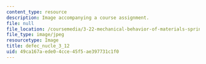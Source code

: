 ```yaml
---
content_type: resource
description: Image accompanying a course assignment.
file: null
file_location: /coursemedia/3-22-mechanical-behavior-of-materials-spring-2008/49ca167aede04cce45f5ae397731c1f0_defec_nucle_3_12.jpg
file_type: image/jpeg
resourcetype: Image
title: defec_nucle_3_12
uid: 49ca167a-ede0-4cce-45f5-ae397731c1f0
---
```

